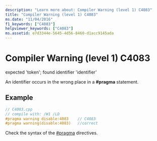```yaml
---
description: "Learn more about: Compiler Warning (level 1) C4083"
title: "Compiler Warning (level 1) C4083"
ms.date: "11/04/2016"
f1_keywords: ["C4083"]
helpviewer_keywords: ["C4083"]
ms.assetid: e7d3344e-5645-4d56-8460-d1acc9145ada
---
```

# Compiler Warning (level 1) C4083

expected 'token'; found identifier 'identifier'

An identifier occurs in the wrong place in a **#pragma** statement.

## Example

```cpp
// C4083.cpp
// compile with: /W1 /LD
#pragma warning disable:4083    // C4083
#pragma warning(disable:4083)   //correct
```

Check the syntax of the [#pragma](../../preprocessor/pragma-directives-and-the-pragma-keyword.md) directives.
